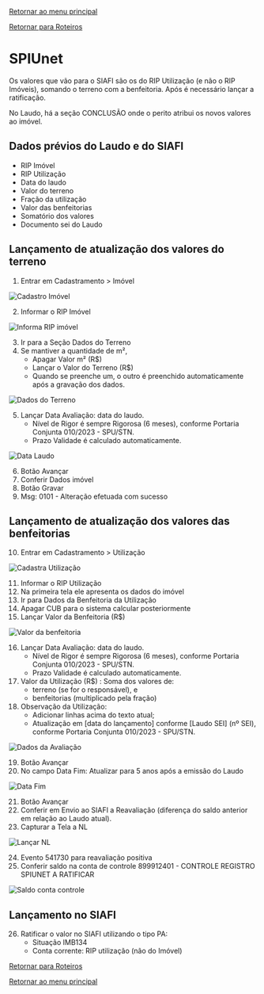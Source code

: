 [Retornar ao menu principal](https://github.com/Mateus-cpa/manual-material/blob/main/README.md)

[Retornar para Roteiros](https://github.com/Mateus-cpa/manual-material/blob/main/roteiros.md)

# SPIUnet
Os valores que vão para o SIAFI são os do RIP Utilização (e não o RIP Imóveis), somando o terreno com a benfeitoria.
Após é necessário lançar a ratificação.

No Laudo, há a seção CONCLUSÃO onde o perito atribui os novos valores ao imóvel.

## Dados prévios do Laudo e do SIAFI
- RIP Imóvel
- RIP Utilização
- Data do laudo
- Valor do terreno
- Fração da utilização
- Valor das benfeitorias
- Somatório dos valores
- Documento sei do Laudo

## Lançamento de atualização dos valores do terreno
1. Entrar em Cadastramento > Imóvel

![Cadastro Imóvel](https://github.com/Mateus-cpa/manual-material/blob/main/img/1%20-%20Tela%20Cadastramento%20-%20Terrenos.PNG)

2. Informar o RIP Imóvel

![Informa RIP imóvel](https://github.com/Mateus-cpa/manual-material/blob/main/img/2%20-%20inserir%20RIP%20Im%C3%B3vel.PNG)

3. Ir para a Seção Dados do Terreno
4. Se mantiver a quantidade de m², 
    - Apagar Valor m² (R$)
    - Lançar o Valor do Terreno (R$)
    - Quando se preenche um, o outro é preenchido automaticamente após a gravação dos dados.

![Dados do Terreno](https://github.com/Mateus-cpa/manual-material/blob/main/img/2%20-%20inserir%20RIP%20Im%C3%B3vel.PNG)

5. Lançar Data Avaliação: data do laudo.
    - Nível de Rigor é sempre Rigorosa (6 meses), conforme Portaria Conjunta 010/2023 - SPU/STN.
    - Prazo Validade é calculado automaticamente.

![Data Laudo](https://github.com/Mateus-cpa/manual-material/blob/main/img/4%20-%20Dados%20do%20im%C3%B3vel%20-%20data%20laudo.PNG)

6. Botão Avançar
7. Conferir Dados imóvel
8. Botão Gravar
9. Msg: 0101 - Alteração efetuada com sucesso

## Lançamento de atualização dos valores das benfeitorias
10. Entrar em Cadastramento > Utilização

![Cadastra Utilização](https://github.com/Mateus-cpa/manual-material/blob/main/img/5%20-%20Tela%20cadastramento%20-%20Utiliza%C3%A7%C3%A3o%20(para%20lan%C3%A7ar%20benfeitorias).PNG)

11. Informar o RIP Utilização
12. Na primeira tela ele apresenta os dados do imóvel
13. Ir para Dados da Benfeitoria da Utilização
14. Apagar CUB para o sistema calcular posteriormente
15. Lançar Valor da Benfeitoria (R$)

![Valor da benfeitoria](https://github.com/Mateus-cpa/manual-material/blob/main/img/6%20-%20Valor%20da%20benfeitoria.PNG)

16. Lançar Data Avaliação: data do laudo.
    - Nível de Rigor é sempre Rigorosa (6 meses), conforme Portaria Conjunta 010/2023 - SPU/STN.
    - Prazo Validade é calculado automaticamente.
17. Valor da Utilização (R$) : Soma dos valores de:
    - terreno (se for o responsável), e 
    - benfeitorias (multiplicado pela fração)
18. Observação da Utilização:
    - Adicionar linhas acima do texto atual;
    - Atualização em [data do lançamento] conforme [Laudo SEI] (nº SEI), conforme Portaria Conjunta 010/2023 - SPU/STN.

![Dados da Avaliação](https://github.com/Mateus-cpa/manual-material/blob/main/img/7%20-%20Valor%20da%20utiliza%C3%A7%C3%A3o%20e%20Observa%C3%A7%C3%A3o.PNG)

19. Botão Avançar
20. No campo Data Fim: Atualizar para 5 anos após a emissão do Laudo

![Data Fim](https://github.com/Mateus-cpa/manual-material/blob/main/img/8%20-%20Data%20Fim.PNG)

21. Botão Avançar
22. Conferir em Envio ao SIAFI a Reavaliação (diferença do saldo anterior em relação ao Laudo atual).
23. Capturar a Tela a NL

![Lançar NL](https://github.com/Mateus-cpa/manual-material/blob/main/img/9%20-%20Confirma%C3%A7%C3%A3o%20NL.PNG)

24. Evento 541730 para reavaliação positiva
25. Conferir saldo na conta de controle 899912401 - CONTROLE REGISTRO SPIUNET A RATIFICAR

![Saldo conta controle](https://github.com/Mateus-cpa/manual-material/blob/main/img/10%20-%20Saldo%20conta%20controle.PNG)

## Lançamento no SIAFI
26. Ratificar o valor no SIAFI utilizando o tipo PA:
    - Situação IMB134
    - Conta corrente: RIP utilização (não do Imóvel)


[Retornar para Roteiros](https://github.com/Mateus-cpa/manual-material/blob/main/roteiros.md)

[Retornar ao menu principal](https://github.com/Mateus-cpa/manual-material/blob/main/README.md)
